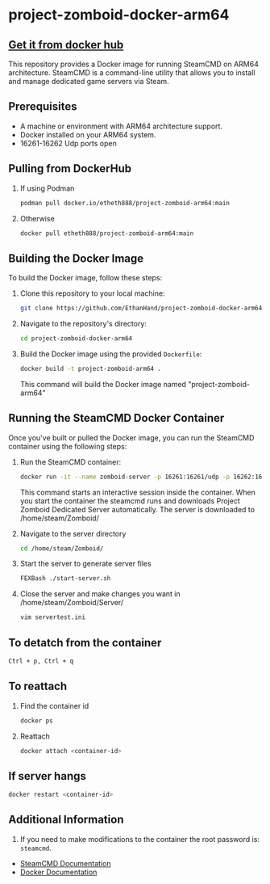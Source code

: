 # project-zomboid-docker-arm64

## [Get it from docker hub](https://hub.docker.com/r/etheth888/project-zomboid-arm64)

This repository provides a Docker image for running SteamCMD on ARM64 architecture. SteamCMD is a command-line utility that allows you to install and manage dedicated game servers via Steam.

## Prerequisites

- A machine or environment with ARM64 architecture support.
- Docker installed on your ARM64 system.
- 16261-16262 Udp ports open

## Pulling from DockerHub

1. If using Podman

   ```bash
   podman pull docker.io/etheth888/project-zomboid-arm64:main
   ```

2. Otherwise

   ```bash
   docker pull etheth888/project-zomboid-arm64:main
   ```

## Building the Docker Image

To build the Docker image, follow these steps:

1. Clone this repository to your local machine:

   ```bash
   git clone https://github.com/EthanHand/project-zomboid-docker-arm64.git
   ```

2. Navigate to the repository's directory:

   ```bash
   cd project-zomboid-docker-arm64
   ```

3. Build the Docker image using the provided `Dockerfile`:

   ```bash
   docker build -t project-zomboid-arm64 .
   ```

   This command will build the Docker image named "project-zomboid-arm64"

## Running the SteamCMD Docker Container

Once you've built or pulled the Docker image, you can run the SteamCMD container using the following steps:

1. Run the SteamCMD container:

   ```bash
   docker run -it --name zomboid-server -p 16261:16261/udp -p 16262:16262/udp -p 27015:27015/tcp project-zomboid-arm64
   ```

   This command starts an interactive session inside the container.
   When you start the container the steamcmd runs and downloads Project Zomboid Dedicated Server automatically.
   The server is downloaded to /home/steam/Zomboid/

2. Navigate to the server directory

   ```bash
   cd /home/steam/Zomboid/
   ```
3. Start the server to generate server files

   ```bash
   FEXBash ./start-server.sh
   ```
4. Close the server and make changes you want in /home/steam/Zomboid/Server/

   ```bash
   vim servertest.ini
   ```

## To detatch from the container

   ```bash
   Ctrl + p, Ctrl + q
   ```

## To reattach

1. Find the container id

   ```bash
   docker ps
   ```

2. Reattach

   ```bash
   docker attach <container-id>
   ```

## If server hangs

  ```bash
  docker restart <container-id>
  ```

## Additional Information

1. If you need to make modifications to the container the root password is: `steamcmd`.

- [SteamCMD Documentation](https://developer.valvesoftware.com/wiki/SteamCMD)
- [Docker Documentation](https://docs.docker.com/)

